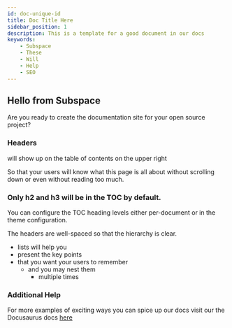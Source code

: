 ```yaml
---
id: doc-unique-id
title: Doc Title Here
sidebar_position: 1
description: This is a template for a good document in our docs
keywords:
    - Subspace
    - These
    - Will
    - Help
    - SEO
---
```



## Hello from Subspace 

Are you ready to create the documentation site for your open source project?

### Headers

will show up on the table of contents on the upper right

So that your users will know what this page is all about without scrolling down or even without reading too much.

### Only h2 and h3 will be in the TOC by default.

You can configure the TOC heading levels either per-document or in the theme configuration.

The headers are well-spaced so that the hierarchy is clear.

- lists will help you
- present the key points
- that you want your users to remember
  - and you may nest them
    - multiple times

### Additional Help

For more examples of exciting ways you can spice up our docs visit our the Docusaurus docs [here](https://docusaurus.io/docs/next/markdown-features)
